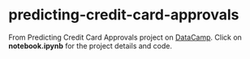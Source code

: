 # predicting-credit-card-approvals
From Predicting Credit Card Approvals project on <a href = https://projects.datacamp.com/projects/558>DataCamp</a>. Click on <b>notebook.ipynb</b> for the project details and code.
